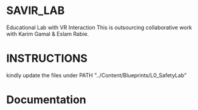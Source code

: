 # SAVIR_LAB

Educational Lab with VR Interaction
This is outsourcing collaborative work with Karim Gamal & Eslam Rabie.

# INSTRUCTIONS

kindly update the files under PATH "../Content/Blueprints/L0_SafetyLab"

# Documentation


